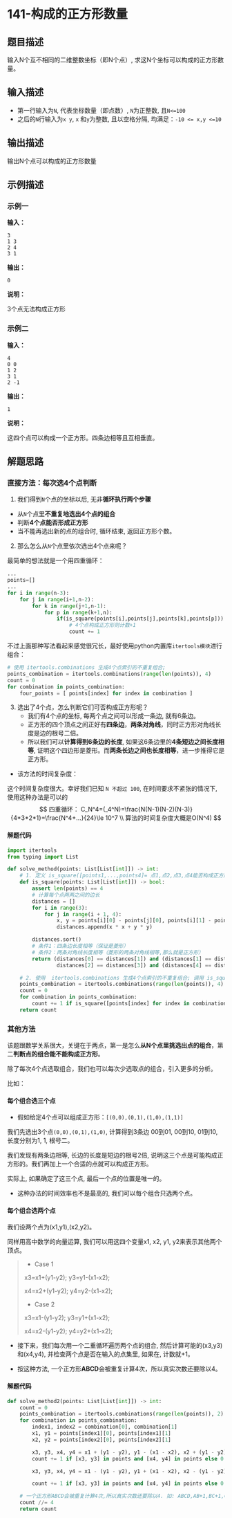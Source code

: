 # 141-构成的正方形数量

## 题目描述

输入N个互不相同的二维整数坐标（即N个点）, 求这N个坐标可以构成的正方形数量。



## 输入描述

* 第一行输入为`N`, 代表坐标数量（即点数）, `N`为正整数, 且`N<=100`
* 之后的`N`行输入为`x y`, `x` 和`y`为整数, 且以空格分隔, 均满足：`-10 <= x,y <=10`



## 输出描述

输出N个点可以构成的正方形数量



## 示例描述

### 示例一

**输入：**

```
3
1 3
2 4
3 1
```

**输出：**

```
0
```

**说明：**

3个点无法构成正方形



### 示例二

**输入：**

```
4
0 0
1 2
3 1
2 -1
```

**输出：**

```
1
```

**说明：**

这四个点可以构成一个正方形。四条边相等且互相垂直。



## 解题思路

### 直接方法：每次选4个点判断

1.   我们得到`N`个点的坐标以后, 无非**循环执行两个步骤**
   - 从`N`个点里**不重复地选出4个点的组合**
   - 判断**4个点能否形成正方形**
   - 当不能再选出新的点的组合时, 循环结束, 返回正方形个数。
2.   那么怎么从`N`个点里依次选出4个点来呢？

最简单的想法就是一个用四重循环：

```python
...
points=[]
...
for i in range(n-3):
    for j in range(i+1,n-2):
        for k in range(j+1,n-1):
            for p in range(k+1,n):
                if(is_square(points[i],points[j],points[k],points[p])):
                    # 4个点构成正方形则计数+1
                    count += 1
```

不过上面那种写法看起来感觉很冗长，最好使用python内置库`itertools模块`进行组合：

```python
# 使用 itertools.combinations 生成4个点索引的不重复组合;
points_combination = itertools.combinations(range(len(points)), 4)
count = 0
for combination in points_combination:
    four_points = [ points[index] for index in combination ]
```





3. 选出了4个点，怎么判断它们可否构成正方形呢？
   - 我们有4个点的坐标, 每两个点之间可以形成一条边, 就有6条边。
   - 正方形的四个顶点之间正好有**四条边**，**两条对角线**，同时正方形对角线长度是边的根号二倍。
   - 所以我们可以**计算得到6条边的长度**, 如果这6条边里的**4条短边之间长度相等**, 证明这个四边形是菱形。而**两条长边之间也长度相等**，进一步推得它是正方形。



- 该方法的时间复杂度：

这个时间复杂度很大。幸好我们已知 `N 不超过 100`, 在时间要求不紧张的情况下, 使用这种办法是可以的
$$
四重循环： C_N^4=(_4^N)=\frac{N(N-1)(N-2)(N-3)}{4*3*2*1}=\frac{N^4+...}{24}\le 10^7
\\
算法的时间复杂度大概是O(N^4)
$$



#### 解题代码

```python
import itertools
from typing import List

def solve_method(points: List[List[int]]) -> int:
    # 1. 定义 is_square([points1,...,points4]= 点1,点2,点3,点4能否构成正方形
    def is_square(points: List[List[int]]) -> bool:
        assert len(points) == 4
        # 计算每个点两两之间的边长
        distances = []
        for i in range(3):
            for j in range(i + 1, 4):
                x, y = points[i][0] - points[j][0], points[i][1] - points[j][1]
                distances.append(x * x + y * y)

        distances.sort()
        # 条件1：四条边长度相等（保证是菱形）
        # 条件2：两条对角线长度相等（菱形的两条对角线相等,那么就是正方形）
        return (distances[0] == distances[1]) and (distances[1] == distances[2]) and (
                distances[2] == distances[3]) and (distances[4] == distances[5])

    # 2. 使用  itertools.combinations 生成4个点索引的不重复组合; 调用 is_square 判断点的组合能否构成正方形
    points_combination = itertools.combinations(range(len(points)), 4)
    count = 0
    for combination in points_combination:
        count += 1 if is_square([points[index] for index in combination]) else 0
    return count
```





### 其他方法

该题跟数学关系很大，关键在于两点，第一是怎么**从N个点里挑选出点的组合**，第二**判断点的组合能不能构成正方形**。

除了每次4个点选取组合，我们也可以每次少选取点的组合，引入更多的分析。



比如：

#### 每个组合选三个点

- 假如给定4个点可以组成正方形：`[(0,0),(0,1),(1,0),(1,1)]`

我们先选出3个点`(0,0),(0,1),(1,0)`, 计算得到3条边 00到01, 00到10, 01到10, 长度分别为1, 1, 根号二。

我们发现有两条边相等, 长边的长度是短边的根号2倍, 说明这三个点是可能构成正方形的。我们再加上一个合适的点就可以构成正方形。

实际上, 如果确定了这三个点, 最后一个点的位置是唯一的。

- 这种办法的时间效率也不是最高的, 我们可以每个组合只选两个点。



#### 每个组合选两个点

我们设两个点为(x1,y1),(x2,y2)。

同样用高中数学的向量运算, 我们可以用这四个变量x1, x2, y1, y2来表示其他两个顶点。

> - Case 1
>
> x3=x1+(y1-y2); y3=y1-(x1-x2);
>
> x4=x2+(y1-y2); y4=y2-(x1-x2);
>
> 
>
> - Case 2
>
> x3=x1-(y1-y2); y3=y1+(x1-x2);
>
> x4=x2-(y1-y2); y4=y2+(x1-x2);



- 接下来，我们每次用一个二重循环遍历两个点的组合, 然后计算可能的(x3,y3)和(x4,y4), 并检查两个点是否在输入的点集里, 如果在, 计数就+1。

* 按这种方法, 一个正方形**ABCD**会被重复计算4次，所以真实次数还要除以4。



#### 解题代码

```python
def solve_method2(points: List[List[int]]) -> int:
    count = 0
    points_combination = itertools.combinations(range(len(points)), 2)
    for combination in points_combination:
        index1, index2 = combination[0], combination[1]
        x1, y1 = points[index1][0], points[index1][1]
        x2, y2 = points[index2][0], points[index2][1]

        x3, y3, x4, y4 = x1 + (y1 - y2), y1 - (x1 - x2), x2 + (y1 - y2), y2 - (x1 - x2)
        count += 1 if [x3, y3] in points and [x4, y4] in points else 0

        x3, y3, x4, y4 = x1 - (y1 - y2), y1 + (x1 - x2), x2 - (y1 - y2), y2 + (x1 - x2)

        count += 1 if [x3, y3] in points and [x4, y4] in points else 0

    # 一个正方形ABCD会被重复计算4次,所以真实次数还要除以4. 如: ABCD,AB+1,BC+1,CD+1,AD+1
    count //= 4
    return count
```


